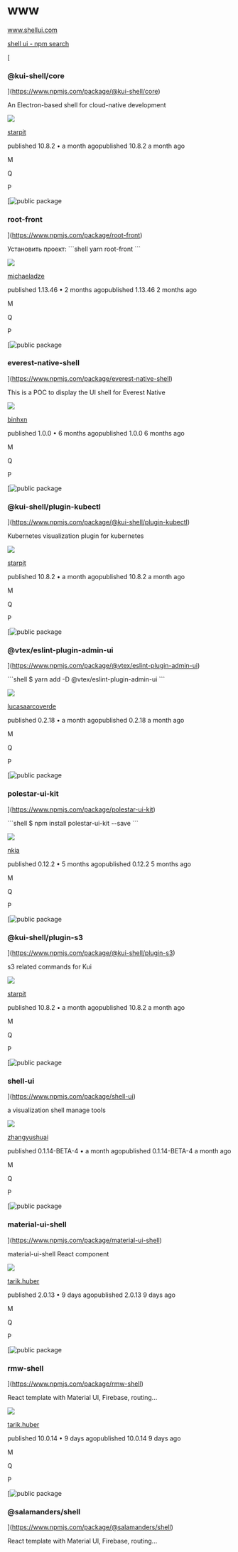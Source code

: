 # www
www.shellui.com



[shell ui - npm search](https://www.npmjs.com/search?q=shell%20ui)

[

### @kui-shell/core

](https://www.npmjs.com/package/@kui-shell/core)

An Electron-based shell for cloud-native development

![](https://www.npmjs.com/npm-avatar/eyJhbGciOiJIUzI1NiIsInR5cCI6IkpXVCJ9.eyJhdmF0YXJVUkwiOiJodHRwczovL3MuZ3JhdmF0YXIuY29tL2F2YXRhci8xMGU4NDQyNDU2YjQ0MDc1ODMwYWJiYWVkYWRmYmM4Mj9zaXplPTEwMCZkZWZhdWx0PXJldHJvIn0.S-BVoJbvxz0SgEyu6N9YlQ_o2Xw6Nfkapokm_C9lbEk)

[starpit](https://www.npmjs.com/~starpit)

published 10.8.2 • a month agopublished 10.8.2 a month ago

M

Q

P

[![](https://static.npmjs.com/26de4581a89de8a6501ce9a3dbb06b85.svg "public package")

### root-front

](https://www.npmjs.com/package/root-front)

Установить проект: \`\`\`shell yarn root-front \`\`\`

![](https://www.npmjs.com/npm-avatar/eyJhbGciOiJIUzI1NiIsInR5cCI6IkpXVCJ9.eyJhdmF0YXJVUkwiOiJodHRwczovL3MuZ3JhdmF0YXIuY29tL2F2YXRhci9jMDkwMzJmZmI5MDUxODU5N2U4ZDU1NjcyMDZjODI0MD9zaXplPTEwMCZkZWZhdWx0PXJldHJvIn0.uPLDkqXsorZR005r98VWAOKmnErMWmb6p3hZyRhDBAE)

[michaeladze](https://www.npmjs.com/~michaeladze)

published 1.13.46 • 2 months agopublished 1.13.46 2 months ago

M

Q

P

[![](https://static.npmjs.com/26de4581a89de8a6501ce9a3dbb06b85.svg "public package")

### everest-native-shell

](https://www.npmjs.com/package/everest-native-shell)

This is a POC to display the UI shell for Everest Native

![](https://www.npmjs.com/npm-avatar/eyJhbGciOiJIUzI1NiIsInR5cCI6IkpXVCJ9.eyJhdmF0YXJVUkwiOiJodHRwczovL3MuZ3JhdmF0YXIuY29tL2F2YXRhci9kOTFhZjc1ZDAwMmU4MzYyYjIzYjJjOTA2MTBjNTNhZj9zaXplPTEwMCZkZWZhdWx0PXJldHJvIn0.4C7TKDlbBh6CmI3iVcmzMDAkyeMhd2EUXXCsAVmGdMU)

[binhxn](https://www.npmjs.com/~binhxn)

published 1.0.0 • 6 months agopublished 1.0.0 6 months ago

M

Q

P

[![](https://static.npmjs.com/26de4581a89de8a6501ce9a3dbb06b85.svg "public package")

### @kui-shell/plugin-kubectl

](https://www.npmjs.com/package/@kui-shell/plugin-kubectl)

Kubernetes visualization plugin for kubernetes

![](https://www.npmjs.com/npm-avatar/eyJhbGciOiJIUzI1NiIsInR5cCI6IkpXVCJ9.eyJhdmF0YXJVUkwiOiJodHRwczovL3MuZ3JhdmF0YXIuY29tL2F2YXRhci8xMGU4NDQyNDU2YjQ0MDc1ODMwYWJiYWVkYWRmYmM4Mj9zaXplPTEwMCZkZWZhdWx0PXJldHJvIn0.S-BVoJbvxz0SgEyu6N9YlQ_o2Xw6Nfkapokm_C9lbEk)

[starpit](https://www.npmjs.com/~starpit)

published 10.8.2 • a month agopublished 10.8.2 a month ago

M

Q

P

[![](https://static.npmjs.com/26de4581a89de8a6501ce9a3dbb06b85.svg "public package")

### @vtex/eslint-plugin-admin-ui

](https://www.npmjs.com/package/@vtex/eslint-plugin-admin-ui)

\`\`\`shell $ yarn add -D @vtex/eslint-plugin-admin-ui \`\`\`

![](https://www.npmjs.com/npm-avatar/eyJhbGciOiJIUzI1NiIsInR5cCI6IkpXVCJ9.eyJhdmF0YXJVUkwiOiJodHRwczovL3MuZ3JhdmF0YXIuY29tL2F2YXRhci9kMWQ1NTE1NzNhYjZhYTMzMGVhMjAxNjA1ZjRmMGVkZT9zaXplPTEwMCZkZWZhdWx0PXJldHJvIn0.p-yrKpEi9QrQGp4RiHpvOO4_aWxRGhzos_F4GFPKBzw)

[lucasaarcoverde](https://www.npmjs.com/~lucasaarcoverde)

published 0.2.18 • a month agopublished 0.2.18 a month ago

M

Q

P

[![](https://static.npmjs.com/26de4581a89de8a6501ce9a3dbb06b85.svg "public package")

### polestar-ui-kit

](https://www.npmjs.com/package/polestar-ui-kit)

\`\`\`shell $ npm install polestar-ui-kit --save \`\`\`

![](https://www.npmjs.com/npm-avatar/eyJhbGciOiJIUzI1NiIsInR5cCI6IkpXVCJ9.eyJhdmF0YXJVUkwiOiJodHRwczovL3MuZ3JhdmF0YXIuY29tL2F2YXRhci9iNjU3MWNmZTkxYzIzMWYyNTYwNDJjZTk4YjY4NzdhNj9zaXplPTEwMCZkZWZhdWx0PXJldHJvIn0.qMEvE512H11ru1LGl5uuW3cQVQjoEreiNqocOF9FOmw)

[nkia](https://www.npmjs.com/~nkia)

published 0.12.2 • 5 months agopublished 0.12.2 5 months ago

M

Q

P

[![](https://static.npmjs.com/26de4581a89de8a6501ce9a3dbb06b85.svg "public package")

### @kui-shell/plugin-s3

](https://www.npmjs.com/package/@kui-shell/plugin-s3)

s3 related commands for Kui

![](https://www.npmjs.com/npm-avatar/eyJhbGciOiJIUzI1NiIsInR5cCI6IkpXVCJ9.eyJhdmF0YXJVUkwiOiJodHRwczovL3MuZ3JhdmF0YXIuY29tL2F2YXRhci8xMGU4NDQyNDU2YjQ0MDc1ODMwYWJiYWVkYWRmYmM4Mj9zaXplPTEwMCZkZWZhdWx0PXJldHJvIn0.S-BVoJbvxz0SgEyu6N9YlQ_o2Xw6Nfkapokm_C9lbEk)

[starpit](https://www.npmjs.com/~starpit)

published 10.8.2 • a month agopublished 10.8.2 a month ago

M

Q

P

[![](https://static.npmjs.com/26de4581a89de8a6501ce9a3dbb06b85.svg "public package")

### shell-ui

](https://www.npmjs.com/package/shell-ui)

a visualization shell manage tools

![](https://www.npmjs.com/npm-avatar/eyJhbGciOiJIUzI1NiIsInR5cCI6IkpXVCJ9.eyJhdmF0YXJVUkwiOiJodHRwczovL3MuZ3JhdmF0YXIuY29tL2F2YXRhci8wMzBmZGVlYjQ5YjZiMjgxZGI1ZDc5NWQyNTQ0MGM1MD9zaXplPTEwMCZkZWZhdWx0PXJldHJvIn0.IdSYvgPw-l_BdpFrFKfunuX_QXJ-ZoZk3jXNZS1b4c4)

[zhangyushuai](https://www.npmjs.com/~zhangyushuai)

published 0.1.14-BETA-4 • a month agopublished 0.1.14-BETA-4 a month ago

M

Q

P

[![](https://static.npmjs.com/26de4581a89de8a6501ce9a3dbb06b85.svg "public package")

### material-ui-shell

](https://www.npmjs.com/package/material-ui-shell)

material-ui-shell React component

![](https://www.npmjs.com/npm-avatar/eyJhbGciOiJIUzI1NiIsInR5cCI6IkpXVCJ9.eyJhdmF0YXJVUkwiOiJodHRwczovL3MuZ3JhdmF0YXIuY29tL2F2YXRhci9jZmQzZWYwZmIwZDM5OWI0N2Q3ZTZiODU0ZTNhNTkwNT9zaXplPTEwMCZkZWZhdWx0PXJldHJvIn0.nNDxCG-UnNb-Q7ENtOzGZDGtRbysUp7jNiPdELuvgTs)

[tarik.huber](https://www.npmjs.com/~tarik.huber)

published 2.0.13 • 9 days agopublished 2.0.13 9 days ago

M

Q

P

[![](https://static.npmjs.com/26de4581a89de8a6501ce9a3dbb06b85.svg "public package")

### rmw-shell

](https://www.npmjs.com/package/rmw-shell)

React template with Material UI, Firebase, routing...

![](https://www.npmjs.com/npm-avatar/eyJhbGciOiJIUzI1NiIsInR5cCI6IkpXVCJ9.eyJhdmF0YXJVUkwiOiJodHRwczovL3MuZ3JhdmF0YXIuY29tL2F2YXRhci9jZmQzZWYwZmIwZDM5OWI0N2Q3ZTZiODU0ZTNhNTkwNT9zaXplPTEwMCZkZWZhdWx0PXJldHJvIn0.nNDxCG-UnNb-Q7ENtOzGZDGtRbysUp7jNiPdELuvgTs)

[tarik.huber](https://www.npmjs.com/~tarik.huber)

published 10.0.14 • 9 days agopublished 10.0.14 9 days ago

M

Q

P

[![](https://static.npmjs.com/26de4581a89de8a6501ce9a3dbb06b85.svg "public package")

### @salamanders/shell

](https://www.npmjs.com/package/@salamanders/shell)

React template with Material UI, Firebase, routing...
